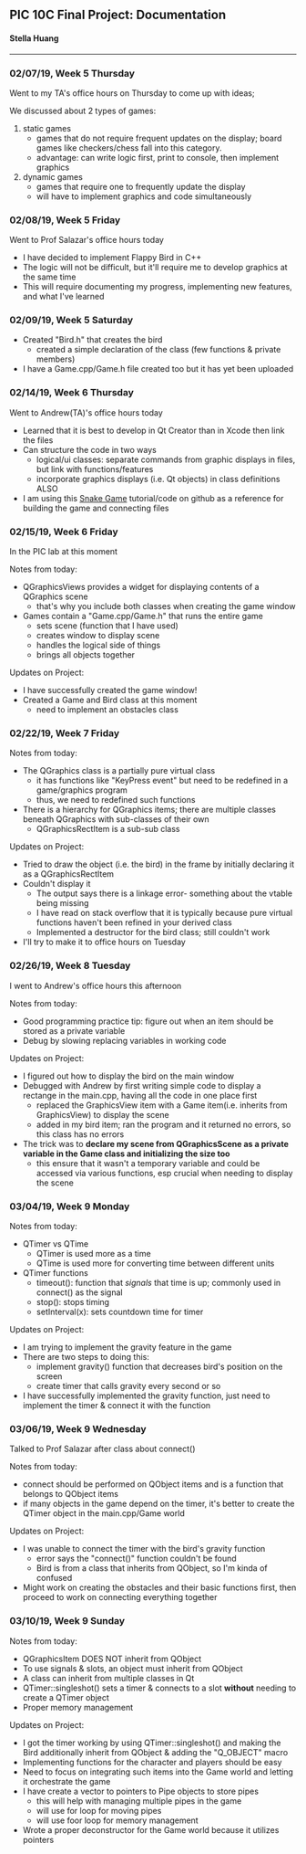 



## PIC 10C Final Project: Documentation
#### Stella Huang

***
     
### 02/07/19, Week 5 Thursday
Went to my TA's office hours on Thursday to come up with ideas;

We discussed about 2 types of games:

1. static games 
    + games that do not require frequent updates on the display; board games like checkers/chess fall into this category.
    + advantage: can write logic first, print to console, then implement graphics
2. dynamic games
    + games that require one to frequently update the display
    + will have to implement graphics and code simultaneously

### 02/08/19, Week 5 Friday
Went to Prof Salazar's office hours today

* I have decided to implement Flappy Bird in C++
* The logic will not be difficult, but it'll require me to develop graphics at the same time
* This will require documenting my progress, implementing new features, and what I've learned


### 02/09/19, Week 5 Saturday
* Created "Bird.h" that creates the bird
    + created a simple declaration of the class (few functions & private members)
* I have a Game.cpp/Game.h file created too but it has yet been uploaded


### 02/14/19, Week 6 Thursday
Went to Andrew(TA)'s office hours today

* Learned that it is best to develop in Qt Creator than in Xcode then link the files
* Can structure the code in two ways
	+ logical/ui classes: separate commands from graphic displays in files, but link with functions/features
	+ incorporate graphics displays (i.e. Qt objects) in class definitions
ALSO
* I am using this [Snake Game](https://github.com/MeLikeyCode/SnakeGameMovementElongationDemo) tutorial/code on github as a reference for building the game and connecting files


### 02/15/19, Week 6 Friday
In the PIC lab at this moment

Notes from today:
* QGraphicsViews provides a widget for displaying contents of a QGraphics scene
	+ that's why you include both classes when creating the game window
* Games contain a "Game.cpp/Game.h" that runs the entire game
	+ sets scene (function that I have used)
	+ creates window to display scene
	+ handles the logical side of things
	+ brings all objects together

Updates on Project:
* I have successfully created the game window!
* Created a Game and Bird class at this moment
	+ need to implement an obstacles class


### 02/22/19, Week 7 Friday
Notes from today:
* The QGraphics class is a partially pure virtual class
	+ it has functions like "KeyPress event" but need to be redefined in a game/graphics program
	+ thus, we need to redefined such functions
* There is a hierarchy for QGraphics items; there are multiple classes beneath QGraphics with sub-classes of their own
	+ QGraphicsRectItem is a sub-sub class

Updates on Project:
* Tried to draw the object (i.e. the bird) in the frame by initially declaring it as a QGraphicsRectItem
* Couldn't display it
	+ The output says there is a linkage error- something about the vtable being missing
	+ I have read on stack overflow that it is typically because pure virtual functions haven't been refined in your derived class
	+ Implemented a destructor for the bird class; still couldn't work
* I'll try to make it to office hours on Tuesday



### 02/26/19, Week 8 Tuesday
I went to Andrew's office hours this afternoon

Notes from today:
* Good programming practice tip: figure out when an item should be stored as a private variable
* Debug by slowing replacing variables in working code

Updates on Project:
* I figured out how to display the bird on the main window
* Debugged with Andrew by first writing simple code to display a rectange in the main.cpp, having all the code in one place first
	+ replaced the GraphicsView item with a Game item(i.e. inherits from GraphicsView) to display the scene
	+ added in my bird item; ran the program and it returned no errors, so this class has no errors
* The trick was to **declare my scene from QGraphicsScene as a private variable in the Game class and initializing the size too**
	+ this ensure that it wasn't a temporary variable and could be accessed via various functions, esp crucial when needing to display the scene


### 03/04/19, Week 9 Monday

Notes from today:
* QTimer vs QTime
	+ QTimer is used more as a time
	+ QTime is used more for converting time between different units
* QTimer functions
	+ timeout(): function that *signals* that time is up; commonly used in connect() as the signal
	+ stop(): stops timing
	+ setInterval(x): sets countdown time for timer

Updates on Project:
* I am trying to implement the gravity feature in the game
* There are two steps to doing this:
	+ implement gravity() function that decreases bird's position on the screen
	+ create timer that calls gravity every second or so
* I have successfully implemented the gravity function, just need to implement the timer & connect it with the function


### 03/06/19, Week 9 Wednesday

Talked to Prof Salazar after class about connect()

Notes from today:
* connect should be performed on QObject items and is a function that belongs to QObject items
* if many objects in the game depend on the timer, it's better to create the QTimer object in the main.cpp/Game world

Updates on Project:
* I was unable to connect the timer with the bird's gravity function
	+ error says the "connect()" function couldn't be found
	+ Bird is from a class that inherits from QObject, so I'm kinda of confused
* Might work on creating the obstacles and their basic functions first, then proceed to work on connecting everything together


### 03/10/19, Week 9 Sunday


Notes from today:
* QGraphicsItem DOES NOT inherit from QObject
* To use signals & slots, an object must inherit from QObject
* A class can inherit from multiple classes in Qt
* QTimer::singleshot() sets a timer & connects to a slot **without** needing to create a QTimer object
* Proper memory management


Updates on Project:
* I got the timer working by using QTimer::singleshot() and making the Bird additionally inherit from QObject & adding the "Q_OBJECT" macro
* Implementing functions for the character and players should be easy
* Need to focus on integrating such items into the Game world and letting it orchestrate the game
* I have create a vector to pointers to Pipe objects to store pipes
	+ this will help with managing multiple pipes in the game
	+ will use for loop for moving pipes
	+ will use foor loop for memory management
* Wrote a proper deconstructor for the Game world because it utilizes pointers











